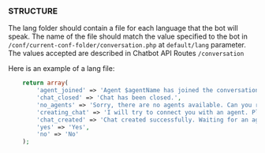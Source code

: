 ### STRUCTURE
The lang folder should contain a file for each language that the bot will speak. The name of the file should match the value specified to the bot in `/conf/current-conf-folder/conversation.php` at `default/lang` parameter. The values accepted are described in Chatbot API Routes `/conversation`

Here is an example of a lang file:
```php
    return array(
    	'agent_joined' => 'Agent $agentName has joined the conversation.',
    	'chat_closed' => 'Chat has been closed.',
    	'no_agents' => 'Sorry, there are no agents available. Can you retry in a few minutes?',
    	'creating_chat' => 'I will try to connect you with an agent. Please wait.',
    	'chat_created' => 'Chat created successfully. Waiting for an agent...',
    	'yes' => 'Yes',
    	'no' => 'No'
    );
```